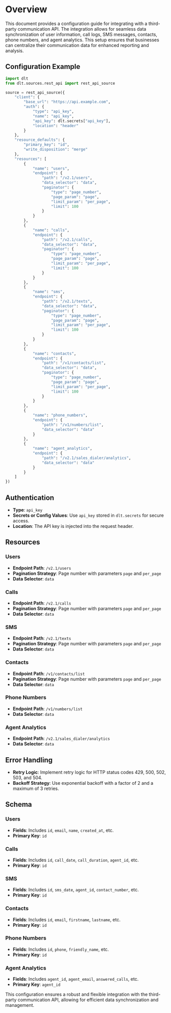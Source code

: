 # Overview

This document provides a configuration guide for integrating with a third-party communication API. The integration allows for seamless data synchronization of user information, call logs, SMS messages, contacts, phone numbers, and agent analytics. This setup ensures that businesses can centralize their communication data for enhanced reporting and analysis.

## Configuration Example

```python
import dlt
from dlt.sources.rest_api import rest_api_source

source = rest_api_source({
    "client": {
        "base_url": "https://api.example.com",
        "auth": {
            "type": "api_key",
            "name": "api_key",
            "api_key": dlt.secrets["api_key"],
            "location": "header"
        }
    },
    "resource_defaults": {
        "primary_key": "id",
        "write_disposition": "merge"
    },
    "resources": [
        {
            "name": "users",
            "endpoint": {
                "path": "/v2.1/users",
                "data_selector": "data",
                "paginator": {
                    "type": "page_number",
                    "page_param": "page",
                    "limit_param": "per_page",
                    "limit": 100
                }
            }
        },
        {
            "name": "calls",
            "endpoint": {
                "path": "/v2.1/calls",
                "data_selector": "data",
                "paginator": {
                    "type": "page_number",
                    "page_param": "page",
                    "limit_param": "per_page",
                    "limit": 100
                }
            }
        },
        {
            "name": "sms",
            "endpoint": {
                "path": "/v2.1/texts",
                "data_selector": "data",
                "paginator": {
                    "type": "page_number",
                    "page_param": "page",
                    "limit_param": "per_page",
                    "limit": 100
                }
            }
        },
        {
            "name": "contacts",
            "endpoint": {
                "path": "/v1/contacts/list",
                "data_selector": "data",
                "paginator": {
                    "type": "page_number",
                    "page_param": "page",
                    "limit_param": "per_page",
                    "limit": 100
                }
            }
        },
        {
            "name": "phone_numbers",
            "endpoint": {
                "path": "/v1/numbers/list",
                "data_selector": "data"
            }
        },
        {
            "name": "agent_analytics",
            "endpoint": {
                "path": "/v2.1/sales_dialer/analytics",
                "data_selector": "data"
            }
        }
    ]
})
```

## Authentication

- **Type**: `api_key`
- **Secrets or Config Values**: Use `api_key` stored in `dlt.secrets` for secure access.
- **Location**: The API key is injected into the request header.

## Resources

### Users
- **Endpoint Path**: `/v2.1/users`
- **Pagination Strategy**: Page number with parameters `page` and `per_page`
- **Data Selector**: `data`

### Calls
- **Endpoint Path**: `/v2.1/calls`
- **Pagination Strategy**: Page number with parameters `page` and `per_page`
- **Data Selector**: `data`

### SMS
- **Endpoint Path**: `/v2.1/texts`
- **Pagination Strategy**: Page number with parameters `page` and `per_page`
- **Data Selector**: `data`

### Contacts
- **Endpoint Path**: `/v1/contacts/list`
- **Pagination Strategy**: Page number with parameters `page` and `per_page`
- **Data Selector**: `data`

### Phone Numbers
- **Endpoint Path**: `/v1/numbers/list`
- **Data Selector**: `data`

### Agent Analytics
- **Endpoint Path**: `/v2.1/sales_dialer/analytics`
- **Data Selector**: `data`

## Error Handling

- **Retry Logic**: Implement retry logic for HTTP status codes 429, 500, 502, 503, and 504.
- **Backoff Strategy**: Use exponential backoff with a factor of 2 and a maximum of 3 retries.

## Schema

### Users
- **Fields**: Includes `id`, `email`, `name`, `created_at`, etc.
- **Primary Key**: `id`

### Calls
- **Fields**: Includes `id`, `call_date`, `call_duration`, `agent_id`, etc.
- **Primary Key**: `id`

### SMS
- **Fields**: Includes `id`, `sms_date`, `agent_id`, `contact_number`, etc.
- **Primary Key**: `id`

### Contacts
- **Fields**: Includes `id`, `email`, `firstname`, `lastname`, etc.
- **Primary Key**: `id`

### Phone Numbers
- **Fields**: Includes `id`, `phone`, `friendly_name`, etc.
- **Primary Key**: `id`

### Agent Analytics
- **Fields**: Includes `agent_id`, `agent_email`, `answered_calls`, etc.
- **Primary Key**: `agent_id`

This configuration ensures a robust and flexible integration with the third-party communication API, allowing for efficient data synchronization and management.
